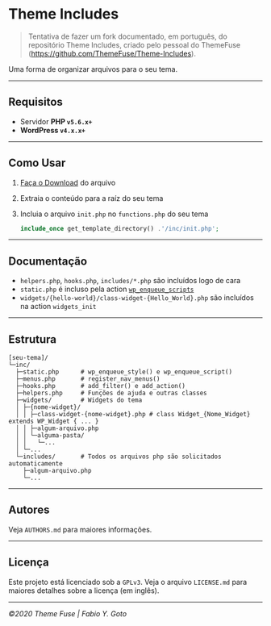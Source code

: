 # Theme Includes

> Tentativa de fazer um fork documentado, em português, do repositório Theme Includes, criado pelo pessoal do ThemeFuse (https://github.com/ThemeFuse/Theme-Includes).

Uma forma de organizar arquivos para o seu tema.

----------------------------------------------------------------------

## Requisitos

- Servidor **PHP `v5.6.x+`**
- **WordPress `v4.x.x+`**

----------------------------------------------------------------------

## Como Usar

1. [Faça o Download](https://github.com/yuigoto/Theme-Includes/archive/master.zip) do arquivo
2. Extraia o conteúdo para a raíz do seu tema
3. Incluia o arquivo `init.php` no `functions.php` do seu tema

	```php
	include_once get_template_directory() .'/inc/init.php';
	```

----------------------------------------------------------------------

## Documentação

- `helpers.php`, `hooks.php`, `includes/*.php` são incluídos logo de cara
- `static.php` é incluso pela action [`wp_enqueue_scripts`](http://codex.wordpress.org/Plugin_API/Action_Reference/wp_enqueue_scripts)
- `widgets/{hello-world}/class-widget-{Hello_World}.php` são incluídos na action `widgets_init`

----------------------------------------------------------------------

## Estrutura

```text
[seu-tema]/
└─inc/
  ├─static.php      # wp_enqueue_style() e wp_enqueue_script()
  ├─menus.php       # register_nav_menus()
  ├─hooks.php       # add_filter() e add_action()
  ├─helpers.php     # Funções de ajuda e outras classes
  ├─widgets/        # Widgets do tema
  │ ├─{nome-widget}/
  │ │ ├─class-widget-{nome-widget}.php # class Widget_{Nome_Widget} extends WP_Widget { ... }
  │ │ ├─algum-arquivo.php
  │ │ └─alguma-pasta/
  │ │   └─...
  │ └─...
  └─includes/       # Todos os arquivos php são solicitados automaticamente
    ├─algum-arquivo.php
    └─...
```

----------------------------------------------------------------------

## Autores

Veja `AUTHORS.md` para maiores informações.

----------------------------------------------------------------------

## Licença

Este projeto está licenciado sob a `GPLv3`. Veja o arquivo `LICENSE.md` para maiores detalhes sobre a licença (em inglês).

----------------------------------------------------------------------

_©2020 Theme Fuse | Fabio Y. Goto_
